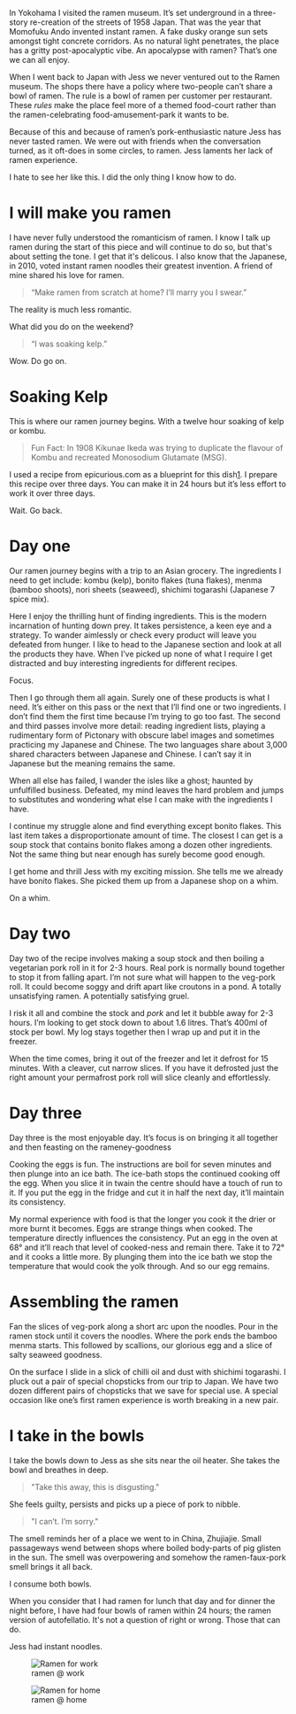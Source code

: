 In Yokohama I visited the ramen museum. It’s set underground in a three-story re-creation of the streets of 1958 Japan. That was the year that Momofuku Ando invented instant ramen. A fake dusky orange sun sets amongst tight concrete corridors. As no natural light penetrates, the place has a gritty post-apocalyptic vibe. An apocalypse with ramen? That’s one we can all enjoy.

When I went back to Japan with Jess we never ventured out to the Ramen museum. The shops there have a policy where two-people can’t share a bowl of ramen. The rule is a bowl of ramen per customer per restaurant. These *rules* make the place feel more of a themed food-court rather than the ramen-celebrating food-amusement-park it wants to be.

Because of this and because of ramen’s pork-enthusiastic nature Jess has never tasted ramen. We were out with friends when the conversation turned, as it oft-does in some circles, to ramen. Jess laments her lack of ramen experience.

I hate to see her like this. I did the only thing I know how to do.

# I will make you ramen

I have never fully understood the romanticism of ramen. I know I talk up ramen during the start of this piece and will continue to do so, but that's about setting the tone. I get that it's delicous. I also know that the Japanese, in 2010, voted instant ramen noodles their greatest invention. A friend of mine shared his love for ramen.

> “Make ramen from scratch at home? I’ll marry you I swear.”

The reality is much less romantic.

What did you do on the weekend?

> “I was soaking kelp.”

Wow. Do go on.

# Soaking Kelp
This is where our ramen journey begins. With a twelve hour soaking of kelp or kombu.

> Fun Fact: In 1908 Kikunae Ikeda was trying to duplicate the flavour of Kombu and recreated Monosodium Glutamate (MSG).

I used a recipe from epicurious.com as a blueprint for this dish[1](http://www.epicurious.com/recipes/food/views/shoyu-ramen-51187270). I prepare this recipe over three days. You can make it in 24 hours but it’s less effort to work it over three days.

Wait. Go back.

# Day one

Our ramen journey begins with a trip to an Asian grocery. The ingredients I need to get include: kombu (kelp), bonito flakes (tuna flakes), menma (bamboo shoots), nori sheets (seaweed), shichimi togarashi (Japanese 7 spice mix).

Here I enjoy the thrilling hunt of finding ingredients. This is the modern incarnation of hunting down prey. It takes persistence, a keen eye and a strategy. To wander aimlessly or check every product will leave you defeated from hunger. I like to head to the Japanese section and look at all the products they have. When I’ve picked up none of what I require I get distracted and  buy interesting ingredients for different recipes.

Focus.

Then I go through them all again. Surely one of these products is what I need. It’s either on this pass or the next that I’ll find one or two ingredients. I don’t find them the first time because I’m trying to go too fast. The second and third passes involve more detail: reading ingredient lists, playing a rudimentary form of Pictonary with obscure label images and sometimes practicing my Japanese and Chinese. The two languages share about 3,000 shared characters between Japanese and Chinese. I can’t say it in Japanese but the meaning remains the same.

When all else has failed, I wander the isles like a ghost; haunted by unfulfilled business. Defeated, my mind leaves the hard problem and jumps to  substitutes and wondering what else I can make with the ingredients I have.

I  continue my struggle alone and find everything except bonito flakes. This last item takes a disproportionate amount of time. The closest I can get is a soup stock that contains bonito flakes among a dozen other ingredients. Not the same thing but near enough has surely become good enough.

I get home and thrill Jess with my exciting mission. She tells me we already have bonito flakes. She picked them up from a Japanese shop on a whim.

On a whim.

# Day two

Day two of the recipe involves making a soup stock and then boiling a vegetarian pork roll in it for 2-3 hours. Real pork is normally bound together to stop it from falling apart. I’m not sure what will happen to the veg-pork roll. It could become soggy and drift apart like croutons in a pond. A totally unsatisfying ramen. A potentially satisfying gruel.

I risk it all and combine the stock and *pork* and let it bubble away for 2-3 hours. I’m looking to get stock down to about 1.6 litres. That’s 400ml of stock per bowl. My log stays together then I wrap up and put it in the freezer.

When the time comes, bring it out of the freezer and let it defrost for 15 minutes. With a cleaver, cut narrow slices. If you have it defrosted just the right amount your permafrost pork roll will slice cleanly and effortlessly.

# Day three

Day three is the most enjoyable day. It’s focus is on bringing it all together and then feasting on the rameney-goodness

Cooking the eggs is fun. The instructions are boil for seven minutes and then plunge into an ice bath. The ice-bath stops the continued cooking off the egg. When you slice it in twain the centre should have a touch of run to it. If you put the egg in the fridge and cut it in half the next day, it’ll maintain its consistency.

My normal experience with food is that the longer you cook it the drier or more burnt it becomes. Eggs are strange things when cooked. The temperature directly influences the consistency. Put an egg in the oven at 68° and it’ll reach that level of cooked-ness and remain there. Take it to 72° and it cooks a little more. By plunging them into the ice bath we stop the temperature that would cook the yolk through. And so our egg remains.

# Assembling the ramen

Fan the slices of veg-pork along a short arc upon the noodles. Pour in the ramen stock until it covers the noodles. Where the pork ends the bamboo menma starts. This followed by scallions, our glorious egg and a slice of salty seaweed goodness.

On the surface I slide in a slick of chilli oil and dust with shichimi togarashi. I pluck out a pair of special chopsticks from our trip to Japan. We have two dozen different pairs of chopsticks that we save for special use. A special occasion like one’s first ramen experience is worth breaking in a new pair.

# I take in the bowls

I take the bowls down to Jess as she sits near the oil heater. She takes the bowl and breathes in deep.

> "Take this away, this is disgusting."

She feels guilty, persists and picks up a piece of pork to nibble.

> "I can’t. I’m sorry."

The smell reminds her of a place we went to in China, Zhujiajie. Small passageways wend between shops where boiled body-parts of pig glisten in the sun. The smell was overpowering and somehow the ramen-faux-pork smell brings it all back.

I consume both bowls.

When you consider that I had ramen for lunch that day and for dinner the night before, I have had four bowls of ramen within 24 hours; the ramen version of autofellatio. It's not a question of right or wrong. Those that can do.

Jess had instant noodles.

<div class="polaroid">
  <figure>
    <img src="/images/food/ramen-work.jpeg" alt="Ramen for work"/>
    <figcaption>ramen @ work</figcaption>
  </figure>
  <figure>
    <img src="/images/food/ramen-bowl.jpeg" alt="Ramen for home"/>
    <figcaption>ramen @ home</figcaption>
  </figure>
</div>